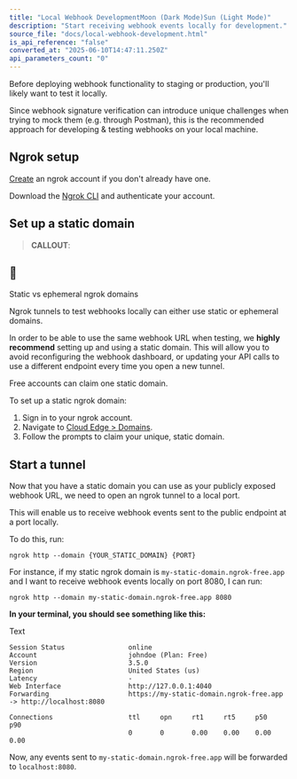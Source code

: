 ```yaml
---
title: "Local Webhook DevelopmentMoon (Dark Mode)Sun (Light Mode)"
description: "Start receiving webhook events locally for development."
source_file: "docs/local-webhook-development.html"
is_api_reference: "false"
converted_at: "2025-06-10T14:47:11.250Z"
api_parameters_count: "0"
---
```

Before deploying webhook functionality to staging or production, you'll likely want to test it locally.

Since webhook signature verification can introduce unique challenges when trying to mock them (e.g. through Postman), this is the recommended approach for developing & testing webhooks on your local machine.

## Ngrok setup

[](#ngrok-setup)

[Create](https://dashboard.ngrok.com/) an ngrok account if you don't already have one.

Download the [Ngrok CLI](https://ngrok.com/download) and authenticate your account.

## Set up a static domain

[](#set-up-a-static-domain)

> **CALLOUT**:

## 📘

Static vs ephemeral ngrok domains

Ngrok tunnels to test webhooks locally can either use static or ephemeral domains.

In order to be able to use the same webhook URL when testing, we **highly recommend** setting up and using a static domain. This will allow you to avoid reconfiguring the webhook dashboard, or updating your API calls to use a different endpoint every time you open a new tunnel.

Free accounts can claim one static domain.

To set up a static ngrok domain:

1.  Sign in to your ngrok account.
2.  Navigate to [Cloud Edge > Domains](https://dashboard.ngrok.com/cloud-edge/domains).‍
3.  Follow the prompts to claim your unique, static domain.

## Start a tunnel

[](#start-a-tunnel)

Now that you have a static domain you can use as your publicly exposed webhook URL, we need to open an ngrok tunnel to a local port.

This will enable us to receive webhook events sent to the public endpoint at a port locally.

To do this, run:

```
ngrok http --domain {YOUR_STATIC_DOMAIN} {PORT}

```

For instance, if my static ngrok domain is `my-static-domain.ngrok-free.app` and I want to receive webhook events locally on port 8080, I can run:

```
ngrok http --domain my-static-domain.ngrok-free.app 8080

```

**In your terminal, you should see something like this:**

Text

```
Session Status                online
Account                       johndoe (Plan: Free)
Version                       3.5.0
Region                        United States (us)
Latency                       -
Web Interface                 http://127.0.0.1:4040
Forwarding                    https://my-static-domain.ngrok-free.app -> http://localhost:8080

Connections                   ttl     opn     rt1     rt5     p50     p90
                              0       0       0.00    0.00    0.00    0.00

```



Now, any events sent to `my-static-domain.ngrok-free.app` will be forwarded to `localhost:8080`.
